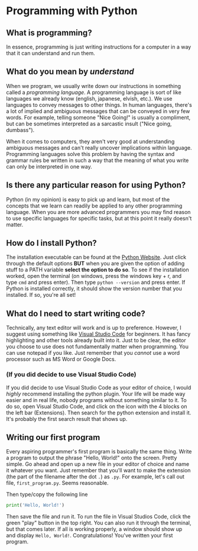 # Programming with Python

## What is programming?
In essence, programming is just writing instructions for a computer in a way that it can understand and run them.

## What do you mean by _understand_
When we program, we usually write down our instructions in something called a _programming language_.
A programming language is sort of like languages we already know (english, japanese, elvish, etc.). We use languages to convey messages to other things.
In human languages, there's a lot of implied and ambiguous messages that can be conveyed in very few words. For example, telling someone "Nice Going!" is usually
a compliment, but can be sometimes interpreted as a sarcastic insult ("Nice going, dumbass").

When it comes to computers, they aren't very good at understanding ambiguous messages and can't really uncover implications within language. Programming languages solve
this problem by having the syntax and grammar rules be written in such a way that the meaning of what you write can only be interpreted in one way.

## Is there any particular reason for using Python?
Python (in my opinion) is easy to pick up and learn, but most of the concepts that we learn can readily be applied to any other programming language. When you are more advanced programmers
you may find reason to use specific languages for specific tasks, but at this point it really doesn't matter.

## How do I install Python?
The installation executable can be found at the [Python Website](https://www.python.org/downloads/). Just click through the default options __BUT__ when you are given the 
option of adding stuff to a PATH variable __select the option to do so__.
To see if the installation worked, open the terminal (on windows, press the windows key + r, and type `cmd` and press enter). Then type `python --version` and press enter. If Python is
installed correctly, it should show the version number that you installed. If so, you're all set!

## What do I need to start writing code?
Technically, any text editor will work and is up to preference. However, I suggest using something like [Visual Studio Code](https://code.visualstudio.com/) for beginners. It has fancy highlighting and other tools already built into it.
Just to be clear, the editor you choose to use does not fundamentally matter when programming. You can use notepad if you like. Just remember that you _cannot_ use a word processor such as MS Word or Google Docs.

### (If you did decide to use Visual Studio Code)
If you did decide to use Visual Studio Code as your editor of choice, I would _highly_ recommend installing the python plugin. Your life will be made way easier and in real life, nobody programs without something similar to it.
To do so, open Visual Studio Code, and click on the icon with the 4 blocks on the left bar (Extensions). Then search for the python extension and install it. It's probably the first search result that shows up.

## Writing our first program
Every aspiring programmer's first program is basically the same thing. Write a program to output the phrase "Hello, World!" onto the screen. Pretty simple.
Go ahead and open up a new file in your editor of choice and name it whatever you want. Just remember that you'll want to make the extension (the part of the filename after the dot `.`) as `.py`.
For example, let's call out file, `first_program.py`. Seems reasonable.

Then type/copy the following line
```python
print('Hello, World!')
```
Then save the file and run it. To run the file in Visual Studios Code, click the green "play" button in the top right. You can also run it through the terminal, but that comes later.
If all is working properly, a window should show up and display `Hello, World!`. Congratulations! You've written your first program.